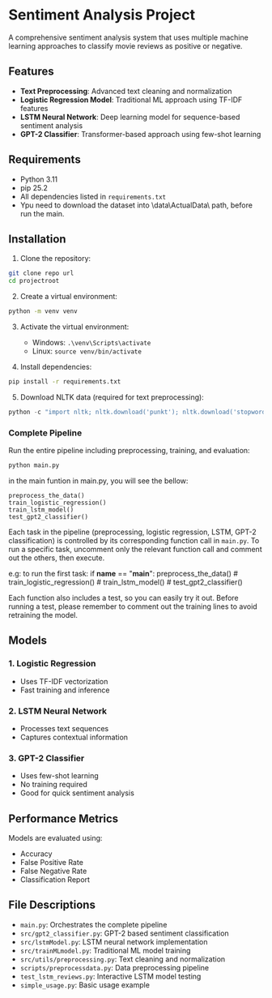 # Sentiment Analysis Project

A comprehensive sentiment analysis system that uses multiple machine learning approaches to classify movie reviews as positive or negative.

## Features

- **Text Preprocessing**: Advanced text cleaning and normalization
- **Logistic Regression Model**: Traditional ML approach using TF-IDF features
- **LSTM Neural Network**: Deep learning model for sequence-based sentiment analysis
- **GPT-2 Classifier**: Transformer-based approach using few-shot learning

## Requirements

- Python 3.11
- pip 25.2
- All dependencies listed in `requirements.txt`
- Ypu need to download the dataset into \data\ActualData\ path, before run the main.

## Installation

1. Clone the repository:
```bash
git clone repo url
cd projectroot
```

2. Create a virtual environment:
```bash
python -m venv venv
```

3. Activate the virtual environment:
   - Windows: `.\venv\Scripts\activate`
   - Linux: `source venv/bin/activate`

4. Install dependencies:
```bash
pip install -r requirements.txt
```

5. Download NLTK data (required for text preprocessing):
```python
python -c "import nltk; nltk.download('punkt'); nltk.download('stopwords'); nltk.download('wordnet'); nltk.download('punkt_tab')"
```

### Complete Pipeline

Run the entire pipeline including preprocessing, training, and evaluation:

```bash
python main.py
```

in the main funtion in main.py, you will see the bellow:
    
    preprocess_the_data()
    train_logistic_regression() 
    train_lstm_model() 
    test_gpt2_classifier()

Each task in the pipeline (preprocessing, logistic regression, LSTM, GPT-2 classification) is controlled by its corresponding function call in `main.py`. To run a specific task, uncomment only the relevant function call and comment out the others, then execute.

e.g:
to run the first task:
if __name__ == "__main__":
    preprocess_the_data()
    # train_logistic_regression() 
    # train_lstm_model() 
    # test_gpt2_classifier()

Each function also includes a test, so you can easily try it out. Before running a test, please remember to comment out the training lines to avoid retraining the model.



## Models

### 1. Logistic Regression
- Uses TF-IDF vectorization
- Fast training and inference

### 2. LSTM Neural Network
- Processes text sequences
- Captures contextual information

### 3. GPT-2 Classifier
- Uses few-shot learning
- No training required
- Good for quick sentiment analysis

## Performance Metrics

Models are evaluated using:
- Accuracy
- False Positive Rate
- False Negative Rate
- Classification Report

## File Descriptions

- `main.py`: Orchestrates the complete pipeline
- `src/gpt2_classifier.py`: GPT-2 based sentiment classification
- `src/lstmModel.py`: LSTM neural network implementation
- `src/trainMLmodel.py`: Traditional ML model training
- `src/utils/preprocessing.py`: Text cleaning and normalization
- `scripts/preprocessdata.py`: Data preprocessing pipeline
- `test_lstm_reviews.py`: Interactive LSTM model testing
- `simple_usage.py`: Basic usage example
